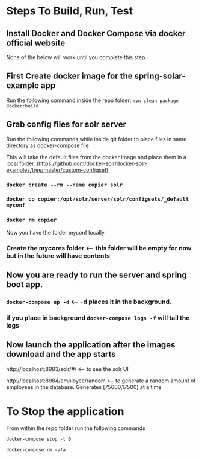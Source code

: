 # Steps To Build, Run, Test

## Install Docker and Docker Compose via docker official website
None of the below will work until you complete this step. 

## First Create docker image for the spring-solar-example app
Run the following command inside the repo folder: `mvn clean package docker:build`

## Grab config files for solr server

Run the following commands while inside git folder to place files in same directory as docker-compose file

This will take the default files from the docker image and place them in a local folder. (https://github.com/docker-solr/docker-solr-examples/tree/master/custom-configset)
### `docker create --rm --name copier solr`
### `docker cp copier:/opt/solr/server/solr/configsets/_default myconf`
### `docker rm copier`

Now you have the folder myconf locally

### Create the mycores folder <-- this folder will be empty for now but in the future will have contents

## Now you are ready to run the server and spring boot app.

### `docker-compose up -d` <-- -d places it in the background.
### if you place in background `docker-compose logs -f` will tail the logs 

## Now launch the application after the images download and the app starts

http://localhost:8983/solr/#/ <-- to see the solr UI

http://localhost:8984/employee/random <-- to generate a random amount of employees in the database. 
Generates [75000,17500) at a time

# To Stop the application
From within the repo folder run the following commands

`docker-compose stop -t 0`

`docker-compose rm -vfa`
